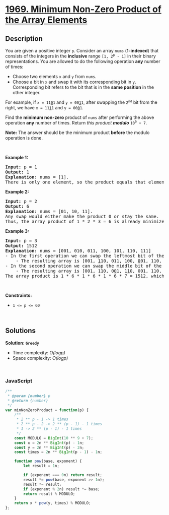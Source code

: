 # [1969. Minimum Non-Zero Product of the Array Elements](https://leetcode.com/problems/minimum-non-zero-product-of-the-array-elements)

## Description

<div class="elfjS" data-track-load="description_content"><p>You are given a positive integer <code>p</code>. Consider an array <code>nums</code> (<strong>1-indexed</strong>) that consists of the integers in the <strong>inclusive</strong> range <code>[1, 2<sup>p</sup> - 1]</code> in their binary representations. You are allowed to do the following operation <strong>any</strong> number of times:</p>

<ul>
	<li>Choose two elements <code>x</code> and <code>y</code> from <code>nums</code>.</li>
	<li>Choose a bit in <code>x</code> and swap it with its corresponding bit in <code>y</code>. Corresponding bit refers to the bit that is in the <strong>same position</strong> in the other integer.</li>
</ul>

<p>For example, if <code>x = 11<u>0</u>1</code> and <code>y = 00<u>1</u>1</code>, after swapping the <code>2<sup>nd</sup></code> bit from the right, we have <code>x = 11<u>1</u>1</code> and <code>y = 00<u>0</u>1</code>.</p>

<p>Find the <strong>minimum non-zero</strong> product of <code>nums</code> after performing the above operation <strong>any</strong> number of times. Return <em>this product</em><em> <strong>modulo</strong> </em><code>10<sup>9</sup> + 7</code>.</p>

<p><strong>Note:</strong> The answer should be the minimum product <strong>before</strong> the modulo operation is done.</p>

<p>&nbsp;</p>
<p><strong class="example">Example 1:</strong></p>

<pre><strong>Input:</strong> p = 1
<strong>Output:</strong> 1
<strong>Explanation:</strong> nums = [1].
There is only one element, so the product equals that element.
</pre>

<p><strong class="example">Example 2:</strong></p>

<pre><strong>Input:</strong> p = 2
<strong>Output:</strong> 6
<strong>Explanation:</strong> nums = [01, 10, 11].
Any swap would either make the product 0 or stay the same.
Thus, the array product of 1 * 2 * 3 = 6 is already minimized.
</pre>

<p><strong class="example">Example 3:</strong></p>

<pre><strong>Input:</strong> p = 3
<strong>Output:</strong> 1512
<strong>Explanation:</strong> nums = [001, 010, 011, 100, 101, 110, 111]
- In the first operation we can swap the leftmost bit of the second and fifth elements.
    - The resulting array is [001, <u>1</u>10, 011, 100, <u>0</u>01, 110, 111].
- In the second operation we can swap the middle bit of the third and fourth elements.
    - The resulting array is [001, 110, 0<u>0</u>1, 1<u>1</u>0, 001, 110, 111].
The array product is 1 * 6 * 1 * 6 * 1 * 6 * 7 = 1512, which is the minimum possible product.
</pre>

<p>&nbsp;</p>
<p><strong>Constraints:</strong></p>

<ul>
	<li><code>1 &lt;= p &lt;= 60</code></li>
</ul>
</div>

<p>&nbsp;</p>

## Solutions

**Solution: `Greedy`**
- Time complexity: <em>O(logp)</em>
- Space complexity: <em>O(logp)</em>

<p>&nbsp;</p>

### **JavaScript**

```js
/**
 * @param {number} p
 * @return {number}
 */
var minNonZeroProduct = function(p) {
    /** 
     * 2 ** p - 1 -> 1 times
     * 2 ** p - 2 -> 2 ** (p - 1) - 1 times
     * 1 -> 2 ** (p - 1) - 1 times
     */
    const MODULO = BigInt(10 ** 9 + 7);
    const x = 2n ** BigInt(p) - 1n;
    const y = 2n ** BigInt(p) - 2n;
    const times = 2n ** BigInt(p - 1) - 1n;

    function pow(base, exponent) {
        let result = 1n;

        if (exponent === 0n) return result;
        result *= pow(base, exponent >> 1n);
        result *= result;
        if (exponent % 2n) result *= base;
        return result % MODULO;
    }
    return x * pow(y, times) % MODULO;
};
```
